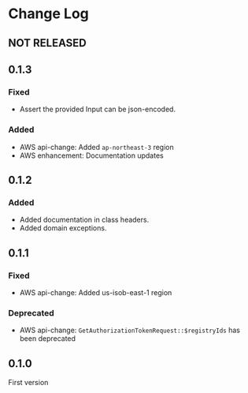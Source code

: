 # Change Log

## NOT RELEASED

## 0.1.3

### Fixed

- Assert the provided Input can be json-encoded.

### Added

- AWS api-change: Added `ap-northeast-3` region
- AWS enhancement: Documentation updates

## 0.1.2

### Added

- Added documentation in class headers.
- Added domain exceptions.

## 0.1.1

### Fixed

- AWS api-change: Added us-isob-east-1 region

### Deprecated

- AWS api-change: `GetAuthorizationTokenRequest::$registryIds` has been deprecated

## 0.1.0

First version
